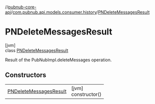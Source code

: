 //[pubnub-core-api](../../../index.md)/[com.pubnub.api.models.consumer.history](../index.md)/[PNDeleteMessagesResult](index.md)

# PNDeleteMessagesResult

[jvm]\
class [PNDeleteMessagesResult](index.md)

Result of the PubNubImpl.deleteMessages operation.

## Constructors

| | |
|---|---|
| [PNDeleteMessagesResult](-p-n-delete-messages-result.md) | [jvm]<br>constructor() |
